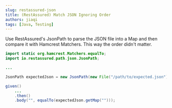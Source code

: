 ```yaml
---
slug: restassured-json
title: (RestAssured) Match JSON Ignoring Order
authors: jiaqi
tags: [Java, Testing]
---
```


[//]: # (Copyright Jiaqi Liu)

[//]: # (Licensed under the Apache License, Version 2.0 &#40;the "License"&#41;;)
[//]: # (you may not use this file except in compliance with the License.)
[//]: # (You may obtain a copy of the License at)

[//]: # (    http://www.apache.org/licenses/LICENSE-2.0)

[//]: # (Unless required by applicable law or agreed to in writing, software)
[//]: # (distributed under the License is distributed on an "AS IS" BASIS,)
[//]: # (WITHOUT WARRANTIES OR CONDITIONS OF ANY KIND, either express or implied.)
[//]: # (See the License for the specific language governing permissions and)
[//]: # (limitations under the License.)

Use RestAssured's JsonPath to parse the JSON file into a Map and then compare it with Hamcrest Matchers. This way the
order didn't matter.

```java
import static org.hamcrest.Matchers.equalTo;
import io.restassured.path.json.JsonPath;

...

JsonPath expectedJson = new JsonPath(new File("/path/to/expected.json"));

given()
    ...
    .then()
    .body("", equalTo(expectedJson.getMap("")));
```
